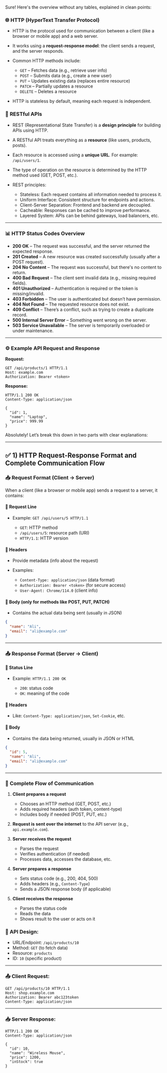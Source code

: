 Sure! Here's the overview without any tables, explained in clean points:



### 🌐 **HTTP (HyperText Transfer Protocol)**

* HTTP is the protocol used for communication between a client (like a browser or mobile app) and a web server.
* It works using a **request-response model**: the client sends a request, and the server responds.
* Common HTTP methods include:

  * `GET` – Fetches data (e.g., retrieve user info)
  * `POST` – Submits data (e.g., create a new user)
  * `PUT` – Updates existing data (replaces entire resource)
  * `PATCH` – Partially updates a resource
  * `DELETE` – Deletes a resource
* HTTP is stateless by default, meaning each request is independent.



### 🔁 **RESTful APIs**

* REST (Representational State Transfer) is a **design principle** for building APIs using HTTP.
* A RESTful API treats everything as a **resource** (like users, products, posts).
* Each resource is accessed using a **unique URL**. For example: `/api/users/1`.
* The type of operation on the resource is determined by the HTTP method used (GET, POST, etc.).
* REST principles:

  * Stateless: Each request contains all information needed to process it.
  * Uniform Interface: Consistent structure for endpoints and actions.
  * Client-Server Separation: Frontend and backend are decoupled.
  * Cacheable: Responses can be cached to improve performance.
  * Layered System: APIs can be behind gateways, load balancers, etc.

---

### 📊 **HTTP Status Codes Overview**

* **200 OK** – The request was successful, and the server returned the expected response.
* **201 Created** – A new resource was created successfully (usually after a POST request).
* **204 No Content** – The request was successful, but there's no content to return.
* **400 Bad Request** – The client sent invalid data (e.g., missing required fields).
* **401 Unauthorized** – Authentication is required or the token is missing/invalid.
* **403 Forbidden** – The user is authenticated but doesn’t have permission.
* **404 Not Found** – The requested resource does not exist.
* **409 Conflict** – There’s a conflict, such as trying to create a duplicate record.
* **500 Internal Server Error** – Something went wrong on the server.
* **503 Service Unavailable** – The server is temporarily overloaded or under maintenance.

---

### ⚙️ Example API Request and Response

**Request:**

```http
GET /api/products/1 HTTP/1.1
Host: example.com
Authorization: Bearer <token>
```

**Response:**

```http
HTTP/1.1 200 OK
Content-Type: application/json

{
  "id": 1,
  "name": "Laptop",
  "price": 999.99
}
```

Absolutely! Let’s break this down in two parts with clear explanations:

---

## ✅ 1) **HTTP Request-Response Format and Complete Communication Flow**

### 📥 **Request Format (Client → Server)**

When a client (like a browser or mobile app) sends a request to a server, it contains:

#### 🔹 **Request Line**

* Example: `GET /api/users/5 HTTP/1.1`

  * `GET`: HTTP method
  * `/api/users/5`: resource path (URI)
  * `HTTP/1.1`: HTTP version

#### 🔹 **Headers**

* Provide metadata (info about the request)
* Examples:

  * `Content-Type: application/json` (data format)
  * `Authorization: Bearer <token>` (for secure access)
  * `User-Agent: Chrome/114.0` (client info)

#### 🔹 **Body** (only for methods like POST, PUT, PATCH)

* Contains the actual data being sent (usually in JSON)

```json
{
  "name": "Ali",
  "email": "ali@example.com"
}
```

---

### 📤 **Response Format (Server → Client)**

#### 🔹 **Status Line**

* Example: `HTTP/1.1 200 OK`

  * `200`: status code
  * `OK`: meaning of the code

#### 🔹 **Headers**

* Like: `Content-Type: application/json`, `Set-Cookie`, etc.

#### 🔹 **Body**

* Contains the data being returned, usually in JSON or HTML

```json
{
  "id": 5,
  "name": "Ali",
  "email": "ali@example.com"
}
```

---

### 🔄 **Complete Flow of Communication**

1. **Client prepares a request**

   * Chooses an HTTP method (GET, POST, etc.)
   * Adds required headers (auth token, content-type)
   * Includes body if needed (POST, PUT, etc.)

2. **Request is sent over the internet** to the API server (e.g., `api.example.com`).

3. **Server receives the request**

   * Parses the request
   * Verifies authentication (if needed)
   * Processes data, accesses the database, etc.

4. **Server prepares a response**

   * Sets status code (e.g., 200, 404, 500)
   * Adds headers (e.g., `Content-Type`)
   * Sends a JSON response body (if applicable)

5. **Client receives the response**

   * Parses the status code
   * Reads the data
   * Shows result to the user or acts on it



### 🔹 API Design:

* URL/Endpoint: `/api/products/10`
* Method: `GET` (to fetch data)
* Resource: `products`
* ID: `10` (specific product)

---

### 📤 Client Request:

```http
GET /api/products/10 HTTP/1.1
Host: shop.example.com
Authorization: Bearer abc123token
Content-Type: application/json
```

---

### 📥 Server Response:

```http
HTTP/1.1 200 OK
Content-Type: application/json

{
  "id": 10,
  "name": "Wireless Mouse",
  "price": 1200,
  "inStock": true
}
```


